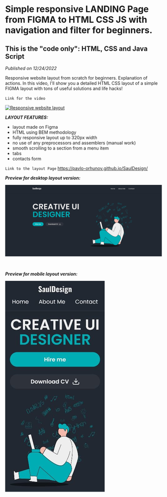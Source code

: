 # Simple responsive LANDING Page from FIGMA to HTML CSS JS with navigation and filter for beginners. <br>

## This is the "code only": HTML, CSS and Java Script <br>

_Published on 12/24/2022_ <br>

Responsive website layout from scratch for beginners. Explanation of actions. In this video, I'll show you a detailed HTML CSS layout of a simple FIGMA layout with tons of useful solutions and life hacks!

`Link for the video`

[![Responsive website layout](https://i3.ytimg.com/vi/H-a0tMcrYCg/hqdefault.jpg "Responsive website layout")](https://youtu.be/H-a0tMcrYCg?t=7)

**_LAYOUT FEATURES:_**

- layout made on Figma
- HTML using BEM methodology
- fully responsive layout up to 320px width
- no use of any preprocessors and assemblers (manual work)
- smooth scrolling to a section from a menu item
- tabs
- contacts form

`Link to the layout Page`
https://pavlo-orhunov.github.io/SaulDesign/
<br>

**_Preview for desktop layout version:_**

![Desktop version preview](https://github.com/Pavlo-Orhunov/SaulDesign/blob/master/img/desktop.jpg "Desktop version preview")

<br>

**_Preview for mobile layout version:_**

![Mobile version preview](https://github.com/Pavlo-Orhunov/SaulDesign/blob/master/img/mobile.jpg?raw=true "Mobile version preview")
